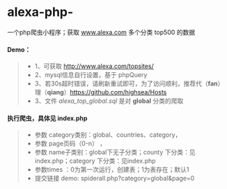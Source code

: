 alexa-php-
==========

一个php爬虫小程序；获取 www.alexa.com 多个分类 top500 的数据

#### Demo：

> +   1、可获取 http://www.alexa.com/topsites/ 
> +   2、mysql信息自行设置，基于 phpQuery
> +   3、若30s超时错误，请刷新重试即可，为了访问顺利，推荐代（**fan**）理（**qiang**）https://github.com/highsea/Hosts
> +   3、文件 *alexa_top_global.sql* 是对 **global** 分类的爬取

#### 执行爬虫，具体见 index.php

> + 参数 category类别：global、countries、category，
> + 参数 page页码（0-n） ，
> + 参数 name子类别：global下无子分类；county 下分类：见index.php；category 下分类：见index.php
> + 参数times ：0为第一次运行，创建表；1为表存在；默认1
> + 提交链接 demo: spiderall.php?category=global&page=0
